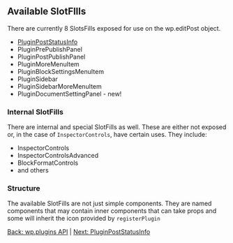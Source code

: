 ## Available SlotFIlls ##
There are currently 8 SlotsFills exposed for use on the wp.editPost object.
* [PluginPostStatusInfo](./plugin-post-status-info.md)
* PluginPrePublishPanel 
* PluginPostPublishPanel
* PluginMoreMenuItem 
* PluginBlockSettingsMenuItem
* PluginSidebar
* PluginSidebarMoreMenuItem
* PluginDocumentSettingPanel - new!

### Internal SlotFills ##
There are internal and special SlotFills as well. These are either not exposed or, in the case of `InspectorControls`, have certain uses. They include:
* InspectorControls
* InspectorControlsAdvanced
* BlockFormatControls
* and others

### Structure ## 
The available SlotFills are not just simple <Slot> components. They are named components that may contain inner components that can take props and some will inherit the icon provided by `registerPlugin`

[Back: wp.plugins API](./wp-plugins-api.md) | [Next: PluginPostStatusInfo](./plugin-post-status-info.md)